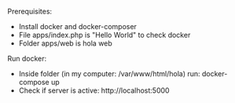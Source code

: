 Prerequisites:
- Install docker and docker-composer
- File apps/index.php is "Hello World" to check docker
- Folder apps/web is hola web

Run docker:
- Inside folder (in my computer: /var/www/html/hola) run: docker-compose up 
- Check if server is active: http://localhost:5000